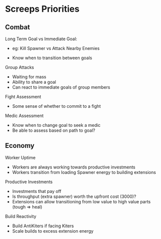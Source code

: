 # Screeps Priorities

## Combat

Long Term Goal vs Immediate Goal:

- eg: Kill Spawner vs Attack Nearby Enemies

- Know when to transition between goals

Group Attacks

- Waiting for mass
- Ability to share a goal
- Can react to immediate goals of group members

Fight Assessment

- Some sense of whether to commit to a fight

Medic Assessment

- Know when to change goal to seek a medic
- Be able to assess based on path to goal?

## Economy

Worker Uptime

- Workers are always working towards productive investments
- Workers transition from loading Spawner energy to building extensions

Productive Investments

- Investments that pay off 
- Is throughput (extra spawner) worth the upfront cost (3000)?
- Extensions can allow transitioning from low value to high value parts (tough => heal)

Build Reactivity

- Build AntiKiters if facing Kiters
- Scale builds to excess extension energy

